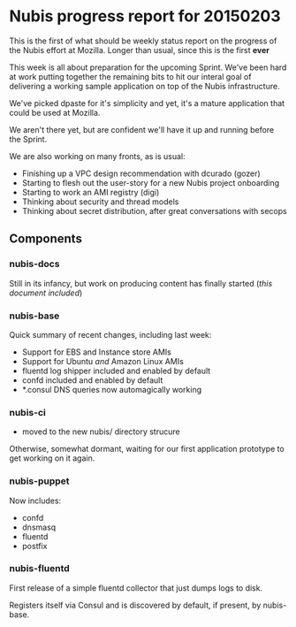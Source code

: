 # Nubis progress report for 20150203

This is the first of what should be weekly status report on the progress of the
Nubis effort at Mozilla. Longer than usual, since this is the first **ever**

This week is all about preparation for the upcoming Sprint. We've been hard at
work putting together the remaining bits to hit our interal goal of delivering a
working sample application on top of the Nubis infrastructure.

We've picked dpaste for it's simplicity and yet, it's a mature application that
could be used at Mozilla.

We aren't there yet, but are confident we'll have it up and running before the
Sprint.

We are also working on many fronts, as is usual:

* Finishing up a VPC design recommendation with dcurado (gozer)
* Starting to flesh out the user-story for a new Nubis project onboarding
* Starting to work an AMI registry (digi)
* Thinking about security and thread models
* Thinking about secret distribution, after great conversations with secops

## Components

### nubis-docs

Still in its infancy, but work on producing content has finally started
(_this document included_)

### nubis-base

Quick summary of recent changes, including last week:

* Support for EBS and Instance store AMIs
* Support for Ubuntu *and* Amazon Linux AMIs
* fluentd log shipper included and enabled by default
* confd included and enabled by default
* *.consul DNS queries now automagically working

### nubis-ci

* moved to the new nubis/ directory strucure

Otherwise, somewhat dormant, waiting for our first application prototype to get
working on it again.

### nubis-puppet

Now includes:

* confd
* dnsmasq
* fluentd
* postfix

### nubis-fluentd

First release of a simple fluentd collector that just dumps logs to disk.

Registers itself via Consul and is discovered by default, if present, by
nubis-base.
